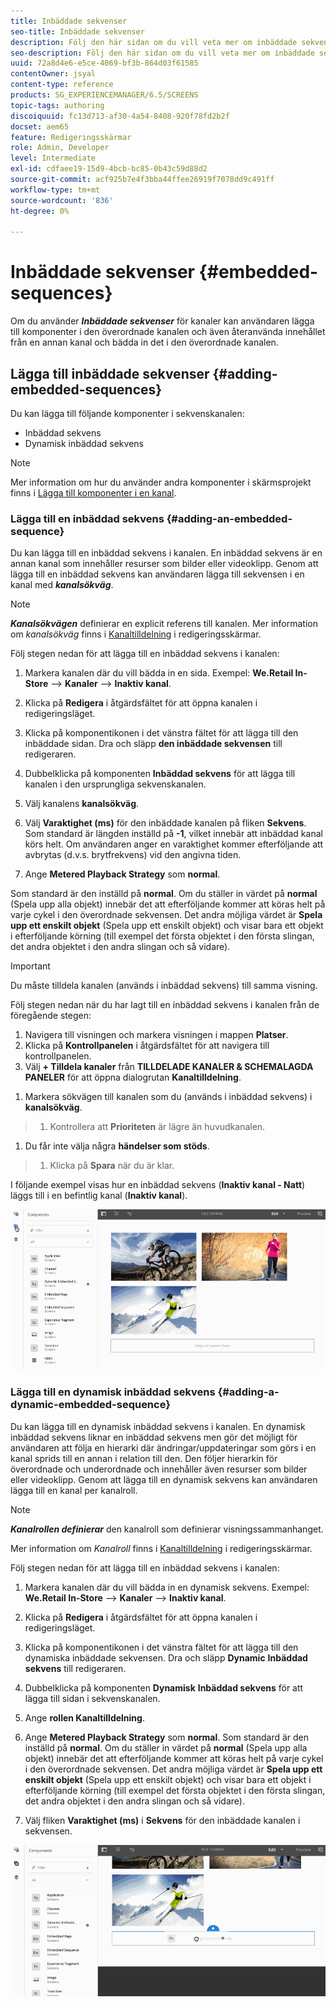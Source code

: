 ```yaml
---
title: Inbäddade sekvenser
seo-title: Inbäddade sekvenser
description: Följ den här sidan om du vill veta mer om inbäddade sekvenser för kanaler som gör att användaren kan lägga till komponenter i den överordnade kanalen och även återanvända innehållet från en annan kanal och bädda in det i den överordnade kanalen.
seo-description: Följ den här sidan om du vill veta mer om inbäddade sekvenser för kanaler som gör att användaren kan lägga till komponenter i den överordnade kanalen och även återanvända innehållet från en annan kanal och bädda in det i den överordnade kanalen.
uuid: 72a8d4e6-e5ce-4069-bf3b-864d03f61585
contentOwner: jsyal
content-type: reference
products: SG_EXPERIENCEMANAGER/6.5/SCREENS
topic-tags: authoring
discoiquuid: fc13d713-af30-4a54-8408-920f78fd2b2f
docset: aem65
feature: Redigeringsskärmar
role: Admin, Developer
level: Intermediate
exl-id: cdfaee19-15d9-4bcb-bc85-0b43c59d88d2
source-git-commit: acf925b7e4f3bba44ffee26919f7078dd9c491ff
workflow-type: tm+mt
source-wordcount: '836'
ht-degree: 0%

---
```


# Inbäddade sekvenser {#embedded-sequences}

Om du använder ***Inbäddade sekvenser*** för kanaler kan användaren lägga till komponenter i den överordnade kanalen och även återanvända innehållet från en annan kanal och bädda in det i den överordnade kanalen.

## Lägga till inbäddade sekvenser {#adding-embedded-sequences}

Du kan lägga till följande komponenter i sekvenskanalen:

* Inbäddad sekvens
* Dynamisk inbäddad sekvens

>[!NOTE]
>
>Mer information om hur du använder andra komponenter i skärmsprojekt finns i [Lägga till komponenter i en kanal](adding-components-to-a-channel.md).

### Lägga till en inbäddad sekvens {#adding-an-embedded-sequence}

Du kan lägga till en inbäddad sekvens i kanalen. En inbäddad sekvens är en annan kanal som innehåller resurser som bilder eller videoklipp. Genom att lägga till en inbäddad sekvens kan användaren lägga till sekvensen i en kanal med ***kanalsökväg***.

>[!NOTE]
>***Kanalsökvägen*** definierar en explicit referens till kanalen.
>Mer information om *kanalsökväg* finns i [Kanaltilldelning](channel-assignment.md) i redigeringsskärmar.

Följ stegen nedan för att lägga till en inbäddad sekvens i kanalen:

1. Markera kanalen där du vill bädda in en sida. Exempel: **We.Retail In-Store** —> **Kanaler** —> **Inaktiv kanal**.

1. Klicka på **Redigera** i åtgärdsfältet för att öppna kanalen i redigeringsläget.
1. Klicka på komponentikonen i det vänstra fältet för att lägga till den inbäddade sidan. Dra och släpp **den inbäddade sekvensen** till redigeraren.
1. Dubbelklicka på komponenten **Inbäddad sekvens** för att lägga till kanalen i den ursprungliga sekvenskanalen.
1. Välj kanalens **kanalsökväg**.
1. Välj **Varaktighet (ms)** för den inbäddade kanalen på fliken **Sekvens**. Som standard är längden inställd på **-1**, vilket innebär att inbäddad kanal körs helt. Om användaren anger en varaktighet kommer efterföljande att avbrytas (d.v.s. brytfrekvens) vid den angivna tiden.

1. Ange **Metered Playback Strategy** som **normal**.

Som standard är den inställd på **normal**. Om du ställer in värdet på **normal** (Spela upp alla objekt) innebär det att efterföljande kommer att köras helt på varje cykel i den överordnade sekvensen. Det andra möjliga värdet är **Spela upp ett enskilt objekt** (Spela upp ett enskilt objekt) och visar bara ett objekt i efterföljande körning (till exempel det första objektet i den första slingan, det andra objektet i den andra slingan och så vidare).

>[!IMPORTANT]
>
>Du måste tilldela kanalen (används i inbäddad sekvens) till samma visning.
>
>Följ stegen nedan när du har lagt till en inbäddad sekvens i kanalen från de föregående stegen:
>
>1. Navigera till visningen och markera visningen i mappen **Platser**.
>1. Klicka på **Kontrollpanelen** i åtgärdsfältet för att navigera till kontrollpanelen.
>1. Välj **+ Tilldela kanaler** från **TILLDELADE KANALER &amp; SCHEMALAGDA PANELER** för att öppna dialogrutan **Kanaltilldelning**.

   >
   >
1. Markera sökvägen till kanalen som du (används i inbäddad sekvens) i **kanalsökväg**.
>1. Kontrollera att **Prioriteten** är lägre än huvudkanalen.

   >
   >
1. Du får inte välja några **händelser som stöds**.
>1. Klicka på **Spara** när du är klar.

>



I följande exempel visas hur en inbäddad sekvens (**Inaktiv kanal - Natt**) läggs till i en befintlig kanal (**Inaktiv kanal**).

![new2](assets/new2.gif)

### Lägga till en dynamisk inbäddad sekvens {#adding-a-dynamic-embedded-sequence}

Du kan lägga till en dynamisk inbäddad sekvens i kanalen. En dynamisk inbäddad sekvens liknar en inbäddad sekvens men gör det möjligt för användaren att följa en hierarki där ändringar/uppdateringar som görs i en kanal sprids till en annan i relation till den. Den följer hierarkin för överordnade och underordnade och innehåller även resurser som bilder eller videoklipp. Genom att lägga till en dynamisk sekvens kan användaren lägga till en kanal per kanalroll.

>[!NOTE]
>
>***Kanalrollen definierar*** den kanalroll som definierar visningssammanhanget.
>
>Mer information om *Kanalroll* finns i [Kanaltilldelning](channel-assignment.md) i redigeringsskärmar.

Följ stegen nedan för att lägga till en inbäddad sekvens i kanalen:

1. Markera kanalen där du vill bädda in en dynamisk sekvens. Exempel: **We.Retail In-Store** —> **Kanaler** —> **Inaktiv kanal**.

1. Klicka på **Redigera** i åtgärdsfältet för att öppna kanalen i redigeringsläget.
1. Klicka på komponentikonen i det vänstra fältet för att lägga till den dynamiska inbäddade sekvensen. Dra och släpp **Dynamic** **Inbäddad sekvens** till redigeraren.

1. Dubbelklicka på komponenten **Dynamisk** **Inbäddad sekvens** för att lägga till sidan i sekvenskanalen.

1. Ange **rollen Kanaltilldelning**.
1. Ange **Metered Playback Strategy** som **normal**. Som standard är den inställd på **normal**. Om du ställer in värdet på **normal** (Spela upp alla objekt) innebär det att efterföljande kommer att köras helt på varje cykel i den överordnade sekvensen. Det andra möjliga värdet är **Spela upp ett enskilt objekt** (Spela upp ett enskilt objekt) och visar bara ett objekt i efterföljande körning (till exempel det första objektet i den första slingan, det andra objektet i den andra slingan och så vidare).

1. Välj fliken **Varaktighet (ms)** i **Sekvens** för den inbäddade kanalen i sekvensen.

![senaste](assets/latest.gif)
